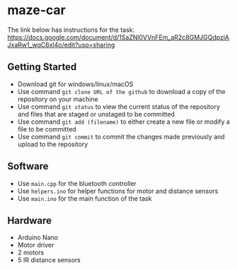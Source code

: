 # maze-car

The link below has instructions for the task:
https://docs.google.com/document/d/1SaZNl0VVnFEm_aR2c8GMJGQdpziAJxaRw1_wqC6xl4o/edit?usp=sharing

## Getting Started
- Download git for windows/linux/macOS
- Use command `git clone URL of the github` to download a copy of the repository on your machine
- Use command `git status` to view the current status of the repository and files that are staged or unstaged to be committed
- Use command `git add (filename)` to either create a new file or modify a file to be committed
- Use command `git commit` to commit the changes made previously and upload to the repository

## Software
- Use `main.cpp` for the bluetooth controller
- Use `helpers.ino` for helper functions for motor and distance sensors
- Use `main.ino` for the main function of the task

## Hardware
- Arduino Nano
- Motor driver
- 2 motors
- 5 IR distance sensors

